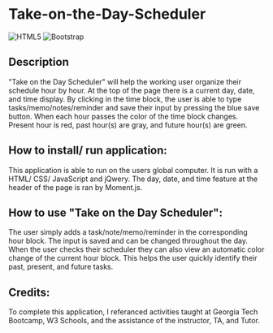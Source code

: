 # Take-on-the-Day-Scheduler

![HTML5](https://img.shields.io/badge/html5-%23E34F26.svg?style=for-the-badge&logo=html5&logoColor=white)	![Bootstrap](https://img.shields.io/badge/bootstrap-%23563D7C.svg?style=for-the-badge&logo=bootstrap&logoColor=white)

## Description
"Take on the Day Scheduler" will help the working user organize their schedule hour by hour. At the top of the page there is a current day, date, and time display. By clicking in the time block, the user is able to type tasks/memo/notes/reminder and save their input by pressing the blue save button. When each hour passes the color of the time block changes. Present hour is red, past hour(s) are gray, and future hour(s) are green. 

## How to install/ run application: 
This application is able to run on the users global computer. It is run with a HTML/ CSS/ JavaScript and jQwery. The day, date, and time feature at the header of the page is ran by Moment.js.

## How to use "Take on the Day Scheduler":
The user simply adds a task/note/memo/reminder in the corresponding hour block. The input is saved and can be changed throughout the day. When the user checks their scheduler they can also view an automatic color change of the current hour block. This helps the user quickly identify their past, present, and future tasks. 

## Credits:
To complete this application, I referanced activities taught at Georgia Tech Bootcamp, W3 Schools, and the assistance of the instructor, TA, and Tutor. 
